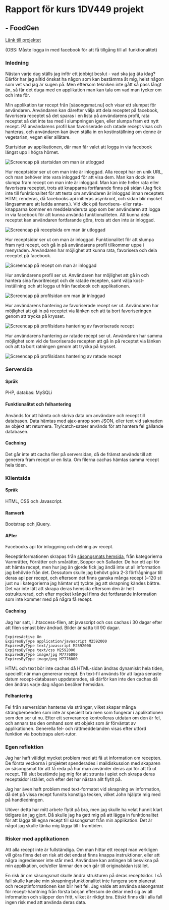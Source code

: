 # Rapport för kurs 1DV449 projekt 
## - FoodGen


[Länk till projektet](http://janinaeb.se/FoodGen)

(OBS: Måste logga in med facebook för att få tillgång till all funktionalitet)


### Inledning
Nästan varje dag ställs jag inför ett jobbigt beslut - vad ska jag äta idag? Därför har jag alltid önskat ha någon som kan bestämma åt mig, helst någon som vet vad jag är sugen på. Men eftersom tekniken inte gått så pass långt än, så får det duga med en applikation man kan tala om vad man tycker om och inte för.

Min applikation tar recept från [säsongsmat.nu] och visar ett slumpat för användaren. Användaren kan därefter välja att dela receptet på facebook, favorisera receptet så det sparas i en lista på användarens profil, rata receptet så det inte tas med i slumpningen igen, eller slumpa fram ett nytt recept. På användarens profil kan favoriserade och ratade recept visas och hanteras, och användaren kan även ställa in en kostinställning om denne är vegetarian, vegan eller allätare.



Startsidan av applikationen, där man får valet att logga in via facebook längst upp i högra hörnet.


![Screencap på startsidan om man är utloggad](Screencaps/startsida-utloggad.tiff "Startsida, utloggad")


Hur receptsidor ser ut om man inte är inloggad. Alla recept har en unik URL, och man behöver inte vara inloggad för att visa dem. Man kan dock inte slumpa fram recept om man inte är inloggad. Man kan inte heller rata eller favorisera receptet, trots att knapparna fortfarande finns på sidan (Jag fick inte till funktionalitet för att testa om användaren är inloggad innan receptets HTML renderas, då facebooks api initieras asynkront, och sidan blir mycket långsammare att ladda annars.). Vid klick på favorisera- eller rata-knapparna kommer en meddelanderuta upp som ber användaren att logga in via facebook för att kunna använda funktionaliteten. Att kunna dela receptet kan användaren fortfarande göra, trots att den inte är inloggad.


![Screencap på receptsida om man är utloggad](Screencaps/recept-utloggad.tiff "Receptsida, utloggad")


Hur receptsidor ser ut om man är inloggad. Funktionalitet för att slumpa fram nytt recept, och gå in på användarens profil tillkommer uppe i menyraden. Användaren har möjlighet att kunna rata, favorisera och dela receptet på facebook.


![Screencap på recept om man är inloggad](Screencaps/random-recept.tiff "Receptsida, inloggad")


Hur användarens profil ser ut. Användaren har möjlighet att gå in och hantera sina favoritrecept och de ratade recepten, samt välja kost-inställning och att logga ut från facebook och applikationen.


![Screencap på profilsidan om man är inloggad](Screencaps/profil.tiff "Profilsidan")


Hur användarens hantering av favoriserade recept ser ut. Användaren har möjlighet att gå in på receptet via länken och att ta bort favoriseringen genom att trycka på krysset.


![Screencap på profilsidans hantering av favoriserade recept](Screencaps/hantera-favoritrecept.tiff "Profilsidans hantering av favoritrecept")


Hur användarens hantering av ratade recept ser ut. Användaren har samma möjlighet som vid de favoriserade recepten att gå in på receptet via länken och att ta bort ratningen genom att trycka på krysset.


![Screencap på profilsidans hantering av ratade recept](Screencaps/hantera-ratade-recept.tiff "profilsidans hantering av ratade recept")



### Serversida
#### Språk
PHP, databas: MySQLi 

#### Funktionalitet och felhantering
Används för att hämta och skriva data om användare och recept till databasen. Data hämtas med ajax-anrop som JSON, eller text vid saknaden av objekt att returnera. Try/catch-satser används för att hantera fel gällande databasen.

#### Cachning
Det går inte att cacha filer på serversidan, då de främst används till att generera fram recept ur en lista. Om filerna cachas hämtas samma recept hela tiden.



### Klientsida
#### Språk
HTML, CSS och Javascript. 

#### Ramverk
Bootstrap och jQuery.

#### APIer
Facebooks api för inloggning och delning av recept. 

Receptinformationen skrapas från [säsongsmats hemsida](säsongsmat.nu), från kategorierna Varmrätter, Förrätter och smårätter, Soppor och Sallader. De har ett api för att hämta recept, men hur jag än gjorde fick jag ändå inte ut all information jag behövde från det. Dessutom skulle jag behövt göra 2-3 förfrågningar till deras api per recept, och eftersom det finns ganska många recept (~120 st just nu i kategorierna jag hämtar ut) tyckte jag att skrapning kändes bättre. Det var inte lätt att skrapa deras hemsida eftersom den är helt ostrukturerad, och efter mycket krångel finns det fortfarande information som inte kommer med på några få recept. 

#### Cachning
Jag har satt, i .htaccess-filen, att javascript och css cachas i 30 dagar efter att filen senast blev ändrad. Bilder är satta till 90 dagar. 

```
ExpiresActive On
ExpiresByType application/javascript M2592000
ExpiresByType text/javascript M2592000
ExpiresByType text/css M2592000
ExpiresByType image/jpg M7776000
ExpiresByType image/png M7776000
```


HTML och text bör inte cachas då HTML-sidan ändras dynamiskt hela tiden, speciellt när man genererar recept. En text-fil används för att lagra senaste datum recept-databasen uppdaterades, så därför kan inte den cachas då den ändras varje dag någon besöker hemsidan.

#### Felhantering
Fel från serversidan hanteras via strängar, vilket skapar många strängberoenden som inte är speciellt bra men som fungerar i applikationen som den ser ut nu. Efter ett serveranrop kontrolleras utdatan om den är fel, och annars tas den omhand som ett objekt som är förväntat av applikationen. Generella fel- och rättmeddelanden visas efter utförd funktion via bootstraps alert-rutor.


### Egen reflektion
Jag har haft väldigt mycket problem med att få ut information om recepten. De första veckorna i projektet spenderades i maildiskussion med skaparen av säsongsmat för att få reda på hur man använder deras api för att få ut recept. Till slut bestämde jag mig för att strunta i apiet och skrapa deras receptsidor istället, och efter det har nästan allt flytit på. 


Jag har även haft problem med text-formatet vid skrapning av information, då det på vissa recept funnits konstiga tecken, vilket John hjälpte mig med på handledningen.


Utöver detta har mitt arbete flytit på bra, men jag skulle ha velat hunnit klart tidigare än jag gjort. Då skulle jag ha gett mig på att lägga in funktionalitet för att lägga till egna recept till säsongsmat från min applikation. Det är något jag skulle tänka mig lägga till i framtiden. 


### Risker med applikationen
Att alla recept inte är fullständiga. Om man hittar ett recept man verkligen vill göra finns det en risk att det endast finns knappa instruktioner, eller att några ingredienser inte står med. Användare kan antingen bli besvikna på min applikation, och/eller lämnar den och går till originalsidan istället.


En risk är om säsongsmat skulle ändra strukturen på deras receptsidor. I så fall skulle kanske min skrapningsfunktionalitet inte fungera som planerat och receptinformationen kan blir helt fel. Jag valde att använda säsongsmat för recept-hämtning från första början eftersom de delar med sig av all information och släpper den fritt, vilket är riktigt bra. Etiskt finns då i alla fall ingen risk med att använda deras data.

